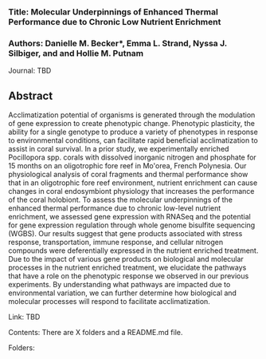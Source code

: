 
### Title: Molecular Underpinnings of Enhanced Thermal Performance due to Chronic Low Nutrient Enrichment

### Authors: Danielle M. Becker*, Emma L. Strand, Nyssa J. Silbiger, and and Hollie M. Putnam

Journal: TBD

## Abstract 
Acclimatization potential of organisms is generated through the modulation of gene expression to create phenotypic change. Phenotypic plasticity, the ability for a single genotype to produce a variety of phenotypes in response to environmental conditions, can facilitate rapid beneficial acclimatization to assist in coral survival. In a prior study, we experimentally enriched Pocillopora spp. corals with dissolved inorganic nitrogen and phosphate for 15 months on an oligotrophic fore reef in Mo'orea, French Polynesia. Our physiological analysis of coral fragments and thermal performance show that in an oligotrophic fore reef environment, nutrient enrichment can cause changes in coral endosymbiont physiology that increases the performance of the coral holobiont. To assess the molecular underpinnings of the enhanced thermal performance due to chronic low-level nutrient enrichment, we assessed gene expression with RNASeq and the potential for gene expression regulation through whole genome bisulfite sequencing (WGBS). Our results suggest that gene products associated with stress response, transportation, immune response, and cellular nitrogen compounds were deferentially expressed in the nutrient enriched treatment. Due to the impact of various gene products on biological and molecular processes in the nutrient enriched treatment, we elucidate the pathways that have a role on the phenotypic response we observed in our previous experiments. By understanding what pathways are impacted due to environmental variation, we can further determine how biological and molecular processes will respond to facilitate acclimatization.

Link: TBD

Contents: There are X folders and a README.md file.

Folders: 


